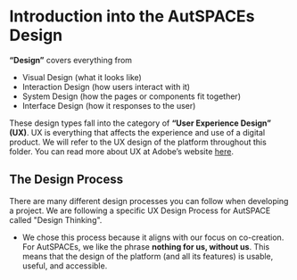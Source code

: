 # Introduction into the AutSPACEs Design

**“Design”** covers everything from 
- Visual Design (what it looks like)
- Interaction Design (how users interact with it)
- System Design (how the pages or components fit together)
- Interface Design (how it responses to the user)

These design types fall into the category of **“User Experience Design” (UX)**. UX is everything that affects the experience and use of a digital product. We will refer to the UX design of the platform throughout this folder. 
You can read more about UX at Adobe’s website [here](https://xd.adobe.com/ideas/career-tips/what-is-ux-design/).  


## The Design Process 
There are many different design processes you can follow when developing a project. We are following a specific UX Design Process for AutSPACE called "Design Thinking". 
- We chose this process because it aligns with our focus on co-creation. For AutSPACEs, we like the phrase __nothing for us, without us__. This means that the design of the platform (and all its features) is usable, useful, and accessible. 






